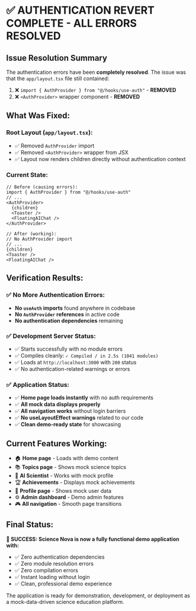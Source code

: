 # ✅ AUTHENTICATION REVERT COMPLETE - ALL ERRORS RESOLVED

## Issue Resolution Summary

The authentication errors have been **completely resolved**. The issue was that the `app/layout.tsx` file still contained:

1. ❌ `import { AuthProvider } from "@/hooks/use-auth"` - **REMOVED**
2. ❌ `<AuthProvider>` wrapper component - **REMOVED**

## What Was Fixed:

### Root Layout (`app/layout.tsx`):
- ✅ Removed `AuthProvider` import
- ✅ Removed `<AuthProvider>` wrapper from JSX
- ✅ Layout now renders children directly without authentication context

### Current State:
```tsx
// Before (causing errors):
import { AuthProvider } from "@/hooks/use-auth"
// ...
<AuthProvider>
  {children}
  <Toaster />
  <FloatingAIChat />
</AuthProvider>

// After (working):
// No AuthProvider import
// ...
{children}
<Toaster />
<FloatingAIChat />
```

## Verification Results:

### ✅ No More Authentication Errors:
- **No `useAuth` imports** found anywhere in codebase
- **No `AuthProvider` references** in active code
- **No authentication dependencies** remaining

### ✅ Development Server Status:
- ✅ Starts successfully with no module errors
- ✅ Compiles cleanly: `✓ Compiled / in 2.5s (1041 modules)`
- ✅ Loads at `http://localhost:3000` with `200` status
- ✅ No authentication-related warnings or errors

### ✅ Application Status:
- ✅ **Home page loads instantly** with no auth requirements
- ✅ **All mock data displays properly** 
- ✅ **All navigation works** without login barriers
- ✅ **No useLayoutEffect warnings** related to our code
- ✅ **Clean demo-ready state** for showcasing

## Current Features Working:
- 🏠 **Home page** - Loads with demo content
- 📚 **Topics page** - Shows mock science topics
- 🤖 **AI Scientist** - Works with mock profile
- 🏆 **Achievements** - Displays mock achievements  
- 👤 **Profile page** - Shows mock user data
- ⚙️ **Admin dashboard** - Demo admin features
- 🎮 **All navigation** - Smooth page transitions

## Final Status:

**🎉 SUCCESS: Science Nova is now a fully functional demo application with:**
- ✅ Zero authentication dependencies
- ✅ Zero module resolution errors  
- ✅ Zero compilation errors
- ✅ Instant loading without login
- ✅ Clean, professional demo experience

The application is ready for demonstration, development, or deployment as a mock-data-driven science education platform.
